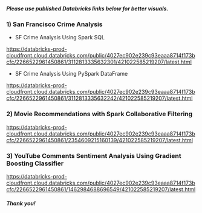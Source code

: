 
##### Please use published Databricks links below for better visuals.



### 1) San Francisco Crime Analysis

- SF Crime Analysis Using Spark SQL

https://databricks-prod-cloudfront.cloud.databricks.com/public/4027ec902e239c93eaaa8714f173bcfc/2266522961450861/3112813335632301/421022585219207/latest.html

- SF Crime Analysis Using PySpark DataFrame

https://databricks-prod-cloudfront.cloud.databricks.com/public/4027ec902e239c93eaaa8714f173bcfc/2266522961450861/3112813335632242/421022585219207/latest.html

### 2) Movie Recommendations with Spark Collaborative Filtering

https://databricks-prod-cloudfront.cloud.databricks.com/public/4027ec902e239c93eaaa8714f173bcfc/2266522961450861/2354609215160139/421022585219207/latest.html

### 3) YouTube Comments Sentiment Analysis Using Gradient Boosting Classifier

https://databricks-prod-cloudfront.cloud.databricks.com/public/4027ec902e239c93eaaa8714f173bcfc/2266522961450861/1462984688696549/421022585219207/latest.html



##### Thank you!
